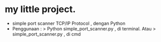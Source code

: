 # my little project.
 - simple port scanner TCP/IP Protocol , dengan Python
 - Penggunaan : > Python simple_port_scanner.py , di terminal. Atau > simple_port_scanner.py , di cmd
